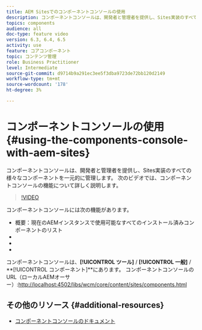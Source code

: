 ```yaml
---
title: AEM Sitesでのコンポーネントコンソールの使用
description: コンポーネントコンソールは、開発者と管理者を提供し、Sites実装のすべての様々なコンポーネントを一元的に管理します。 次のビデオでは、コンポーネントコンソールの機能について詳しく説明します。
topics: components
audience: all
doc-type: feature video
version: 6.3, 6.4, 6.5
activity: use
feature: コアコンポーネント
topic: コンテンツ管理
role: Business Practitioner
level: Intermediate
source-git-commit: d9714b9a291ec3ee5f3dba9723de72bb120d2149
workflow-type: tm+mt
source-wordcount: '178'
ht-degree: 3%

---
```



# コンポーネントコンソールの使用{#using-the-components-console-with-aem-sites}

コンポーネントコンソールは、開発者と管理者を提供し、Sites実装のすべての様々なコンポーネントを一元的に管理します。 次のビデオでは、コンポーネントコンソールの機能について詳しく説明します。

>[!VIDEO](https://video.tv.adobe.com/v/17417/?quality=9&learn=on)

コンポーネントコンソールには次の機能があります。

* 概要：現在のAEMインスタンスで使用可能なすべてのインストール済みコンポーネントのリスト
* [!UICONTROL プロパティ]:コンポーネントのタイトル、グループ、説明などのメタデータを表示します
* [!UICONTROL ポリシー]:特定のコンポーネントおよび関連付けられたテンプレートの既存のポリシーを表示します
* [!UICONTROL ライブ使用状況]:コンポーネントが含まれるページのリストを表示します

コンポーネントコンソールは、**[!UICONTROL ツール]** / **[!UICONTROL 一般]** / **[!UICONTROL コンポーネント]**にあります。
コンポーネントコンソールのURL（ローカルAEMオーサー）:[http://localhost:4502/libs/wcm/core/content/sites/components.html](http://localhost:4502/libs/wcm/core/content/sites/components.html)

## その他のリソース {#additional-resources}

* [コンポーネントコンソールのドキュメント](https://helpx.adobe.com/experience-manager/6-5/sites/authoring/using/default-components-console.html)
